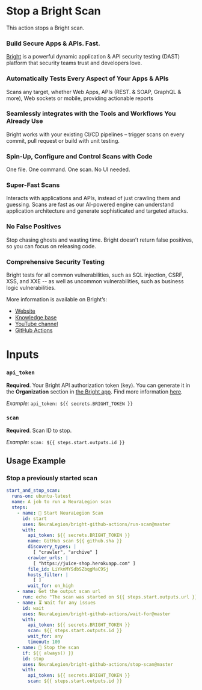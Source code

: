 # Stop a Bright Scan

This action stops a Bright scan.

### Build Secure Apps & APIs. Fast.

[Bright](https://www.brightsec.com) is a powerful dynamic application & API security testing (DAST) platform that security teams trust and developers love.

### Automatically Tests Every Aspect of Your Apps & APIs

Scans any target, whether Web Apps, APIs (REST. & SOAP, GraphQL & more), Web sockets or mobile, providing actionable reports

### Seamlessly integrates with the Tools and Workflows You Already Use

Bright works with your existing CI/CD pipelines – trigger scans on every commit, pull request or build with unit testing.

### Spin-Up, Configure and Control Scans with Code

One file. One command. One scan. No UI needed.

### Super-Fast Scans

Interacts with applications and APIs, instead of just crawling them and guessing.
Scans are fast as our AI-powered engine can understand application architecture and generate sophisticated and targeted attacks.

### No False Positives

Stop chasing ghosts and wasting time. Bright doesn’t return false positives, so you can focus on releasing code.

### Comprehensive Security Testing

Bright tests for all common vulnerabilities, such as SQL injection, CSRF, XSS, and XXE -- as well as uncommon vulnerabilities, such as business logic vulnerabilities.

More information is available on Bright’s:

- [Website](https://www.brightsec.com/)
- [Knowledge base](https://docs.brightsec.com/docs/quickstart)
- [YouTube channel](https://www.youtube.com/channel/UCoIC0T1pmozq3eKLsUR2uUw)
- [GitHub Actions](https://github.com/marketplace?query=neuralegion+)

# Inputs

### `api_token`

**Required**. Your Bright API authorization token (key). You can generate it in the **Organization** section in [the Bright app](https://app.brightsec.com/login). Find more information [here](https://docs.brightsec.com/docs/manage-your-organization#manage-organization-apicli-authentication-tokens).

_Example:_ `api_token: ${{ secrets.BRIGHT_TOKEN }}`

### `scan`

**Required**. Scan ID to stop.

_Example:_ `scan: ${{ steps.start.outputs.id }}`

## Usage Example

### Stop a previously started scan

```yml
start_and_stop_scan:
  runs-on: ubuntu-latest
  name: A job to run a NeuraLegion scan
  steps:
    - name: 🏁 Start NeuraLegion Scan
      id: start
      uses: NeuraLegion/bright-github-actions/run-scan@master
      with:
        api_token: ${{ secrets.BRIGHT_TOKEN }}
        name: GitHub scan ${{ github.sha }}
        discovery_types: |
          [ "crawler", "archive" ]
        crawler_urls: |
          [ "https://juice-shop.herokuapp.com" ]
        file_id: LiYknMYSdbSZbqgMaC9Sj
        hosts_filter: |
          [ ]
        wait_for: on_high
    - name: Get the output scan url
      run: echo "The scan was started on ${{ steps.start.outputs.url }}"
    - name: ⏳ Wait for any issues
      id: wait
      uses: NeuraLegion/bright-github-actions/wait-for@master
      with:
        api_token: ${{ secrets.BRIGHT_TOKEN }}
        scan: ${{ steps.start.outputs.id }}
        wait_for: any
        timeout: 100
    - name: 🛑 Stop the scan
      if: ${{ always() }}
      id: stop
      uses: NeuraLegion/bright-github-actions/stop-scan@master
      with:
        api_token: ${{ secrets.BRIGHT_TOKEN }}
        scan: ${{ steps.start.outputs.id }}
```
